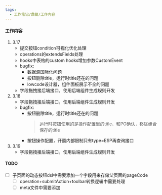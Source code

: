 ```yaml
---
tags:
  - 工作笔记/鼎捷/工作内容
---
```

#### 工作内容
1. 3.17
	- 提交按钮condition可视化优化处理
	- operations的extendsFields处理
	- hooks中表格的custom hooks增加参数CustomEvent
	- bugfix:
		- 数据源国际化问题
		- 按钮删除title，运行时title还在的问题
		- lowcode设计器，组件面板展示不全的问题
	- 字段拖拽接后端接口，使用后端组件生成规则开发
2. 3.18
	- 字段拖拽接后端接口，使用后端组件生成规则开发
	- bugfix:
		- 按钮删除title，运行时title还在的问题
		  > 运行时按钮使用的是操作配置里的title，和PO确认，移除组合保存的title
		- 按钮操作配置，开窗内部限制只有type=ESP再查询接口
3. 3.19
	- 字段拖拽接后端接口，使用后端组件生成规则开发

#### TODO
- [ ] 子页面的动态按钮dsl中需要添加一个字段用来存储父页面的pageCode
	- [ ] operation+submitAction+toolbar转换逻辑中需要处理
	- [ ] meta文件中需要添加